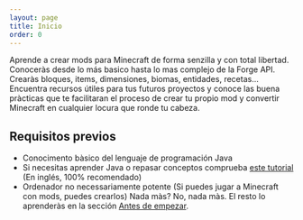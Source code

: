 ```yaml
---
layout: page
title: Inicio
order: 0
---
```

Aprende a crear mods para Minecraft de forma senzilla y con total libertad. Conoceràs desde lo más basico hasta lo mas complejo de la Forge API. Crearàs bloques, items, dimensiones, biomas, entidades, recetas... Encuentra recursos útiles para tus futuros proyectos y conoce las buena pràcticas que te facilitaran el proceso de crear tu propio mod y convertir Minecraft en cualquier locura que ronde tu cabeza.
## Requisitos previos
- Conocimento bàsico del lenguaje de programación Java
- Si necesitas aprender Java o repasar conceptos comprueba [este tutorial](https://www.codecademy.com/learn/learn-java) (En inglés, 100% recomendado)
- Ordenador no necessariamente potente (Si puedes jugar a Minecraft con mods, puedes crearlos)
Nada màs? No, nada màs. El resto lo aprenderàs en la sección [Antes de empezar](#).
